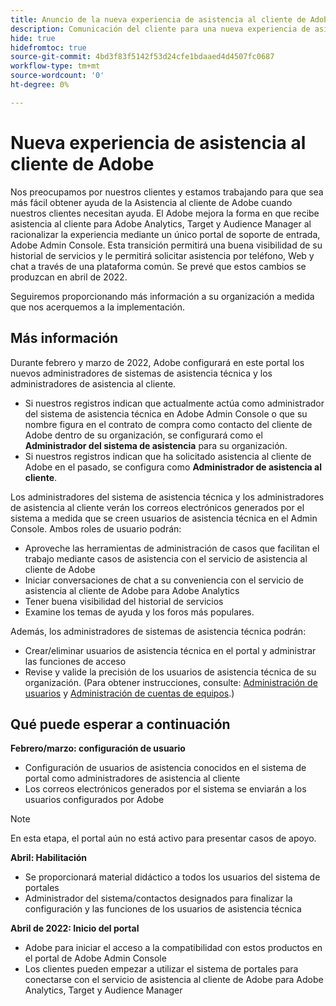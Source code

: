 ```yaml
---
title: Anuncio de la nueva experiencia de asistencia al cliente de Adobe
description: Comunicación del cliente para una nueva experiencia de asistencia
hide: true
hidefromtoc: true
source-git-commit: 4bd3f83f5142f53d24cfe1bdaaed4d4507fc0687
workflow-type: tm+mt
source-wordcount: '0'
ht-degree: 0%

---
```



# Nueva experiencia de asistencia al cliente de Adobe

Nos preocupamos por nuestros clientes y estamos trabajando para que sea más fácil obtener ayuda de la Asistencia al cliente de Adobe cuando nuestros clientes necesitan ayuda. El Adobe mejora la forma en que recibe asistencia al cliente para Adobe Analytics, Target y Audience Manager al racionalizar la experiencia mediante un único portal de soporte de entrada, Adobe Admin Console. Esta transición permitirá una buena visibilidad de su historial de servicios y le permitirá solicitar asistencia por teléfono, Web y chat a través de una plataforma común. Se prevé que estos cambios se produzcan en abril de 2022.

Seguiremos proporcionando más información a su organización a medida que nos acerquemos a la implementación.

## Más información

Durante febrero y marzo de 2022, Adobe configurará en este portal los nuevos administradores de sistemas de asistencia técnica y los administradores de asistencia al cliente.

* Si nuestros registros indican que actualmente actúa como administrador del sistema de asistencia técnica en Adobe Admin Console o que su nombre figura en el contrato de compra como contacto del cliente de Adobe dentro de su organización, se configurará como el **Administrador del sistema de asistencia** para su organización.
* Si nuestros registros indican que ha solicitado asistencia al cliente de Adobe en el pasado, se configura como **Administrador de asistencia al cliente**.

Los administradores del sistema de asistencia técnica y los administradores de asistencia al cliente verán los correos electrónicos generados por el sistema a medida que se creen usuarios de asistencia técnica en el Admin Console. Ambos roles de usuario podrán:

* Aproveche las herramientas de administración de casos que facilitan el trabajo mediante casos de asistencia con el servicio de asistencia al cliente de Adobe
* Iniciar conversaciones de chat a su conveniencia con el servicio de asistencia al cliente de Adobe para Adobe Analytics
* Tener buena visibilidad del historial de servicios
* Examine los temas de ayuda y los foros más populares.

Además, los administradores de sistemas de asistencia técnica podrán:

* Crear/eliminar usuarios de asistencia técnica en el portal y administrar las funciones de acceso
* Revise y valide la precisión de los usuarios de asistencia técnica de su organización. (Para obtener instrucciones, consulte: [Administración de usuarios](https://helpx.adobe.com/enterprise/using/users.html) y [Administración de cuentas de equipos](https://helpx.adobe.com/enterprise/using/accounts.html).)

## Qué puede esperar a continuación

**Febrero/marzo: configuración de usuario**

* Configuración de usuarios de asistencia conocidos en el sistema de portal como administradores de asistencia al cliente
* Los correos electrónicos generados por el sistema se enviarán a los usuarios configurados por Adobe

>[!NOTE]
>
>En esta etapa, el portal aún no está activo para presentar casos de apoyo.

**Abril: Habilitación**

* Se proporcionará material didáctico a todos los usuarios del sistema de portales
* Administrador del sistema/contactos designados para finalizar la configuración y las funciones de los usuarios de asistencia técnica

**Abril de 2022: Inicio del portal**

* Adobe para iniciar el acceso a la compatibilidad con estos productos en el portal de Adobe Admin Console
* Los clientes pueden empezar a utilizar el sistema de portales para conectarse con el servicio de asistencia al cliente de Adobe para Adobe Analytics, Target y Audience Manager
